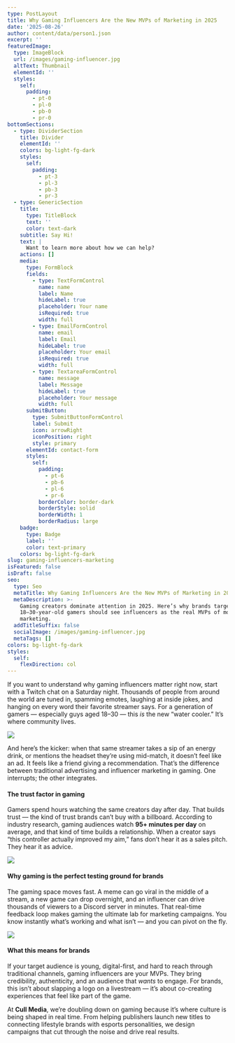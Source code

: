 ```yaml
---
type: PostLayout
title: Why Gaming Influencers Are the New MVPs of Marketing in 2025
date: '2025-08-26'
author: content/data/person1.json
excerpt: ''
featuredImage:
  type: ImageBlock
  url: /images/gaming-influencer.jpg
  altText: Thumbnail
  elementId: ''
  styles:
    self:
      padding:
        - pt-0
        - pl-0
        - pb-0
        - pr-0
bottomSections:
  - type: DividerSection
    title: Divider
    elementId: ''
    colors: bg-light-fg-dark
    styles:
      self:
        padding:
          - pt-3
          - pl-3
          - pb-3
          - pr-3
  - type: GenericSection
    title:
      type: TitleBlock
      text: ''
      color: text-dark
    subtitle: Say Hi!
    text: |
      Want to learn more about how we can help?
    actions: []
    media:
      type: FormBlock
      fields:
        - type: TextFormControl
          name: name
          label: Name
          hideLabel: true
          placeholder: Your name
          isRequired: true
          width: full
        - type: EmailFormControl
          name: email
          label: Email
          hideLabel: true
          placeholder: Your email
          isRequired: true
          width: full
        - type: TextareaFormControl
          name: message
          label: Message
          hideLabel: true
          placeholder: Your message
          width: full
      submitButton:
        type: SubmitButtonFormControl
        label: Submit
        icon: arrowRight
        iconPosition: right
        style: primary
      elementId: contact-form
      styles:
        self:
          padding:
            - pt-6
            - pb-6
            - pl-6
            - pr-6
          borderColor: border-dark
          borderStyle: solid
          borderWidth: 1
          borderRadius: large
    badge:
      type: Badge
      label: ''
      color: text-primary
    colors: bg-light-fg-dark
slug: gaming-influencers-marketing
isFeatured: false
isDraft: false
seo:
  type: Seo
  metaTitle: Why Gaming Influencers Are the New MVPs of Marketing in 2025 | Cull Media
  metaDescription: >-
    Gaming creators dominate attention in 2025. Here’s why brands targeting
    18–30-year-old gamers should see influencers as the real MVPs of modern
    marketing.
  addTitleSuffix: false
  socialImage: /images/gaming-influencer.jpg
  metaTags: []
colors: bg-light-fg-dark
styles:
  self:
    flexDirection: col
---
```

If you want to understand why gaming influencers matter right now, start with a Twitch chat on a Saturday night. Thousands of people from around the world are tuned in, spamming emotes, laughing at inside jokes, and hanging on every word their favorite streamer says. For a generation of gamers — especially guys aged 18–30 — this *is* the new “water cooler.” It’s where community lives.

![](http://localhost:8090/images/twitch-gaming.webp)


And here’s the kicker: when that same streamer takes a sip of an energy drink, or mentions the headset they’re using mid-match, it doesn’t feel like an ad. It feels like a friend giving a recommendation. That’s the difference between traditional advertising and influencer marketing in gaming. One interrupts; the other integrates.

#### The trust factor in gaming

Gamers spend hours watching the same creators day after day. That builds trust — the kind of trust brands can’t buy with a billboard. According to industry research, gaming audiences watch **95+ minutes per day** on average, and that kind of time builds a relationship. When a creator says “this controller actually improved my aim,” fans don’t hear it as a sales pitch. They hear it as advice.

![](http://localhost:8090/images/creator-trust.jpg)


#### Why gaming is the perfect testing ground for brands

The gaming space moves fast. A meme can go viral in the middle of a stream, a new game can drop overnight, and an influencer can drive thousands of viewers to a Discord server in minutes. That real-time feedback loop makes gaming the ultimate lab for marketing campaigns. You know instantly what’s working and what isn’t — and you can pivot on the fly.

![](http://localhost:8090/images/viewer-demographics.png)


#### What this means for brands

If your target audience is young, digital-first, and hard to reach through traditional channels, gaming influencers are your MVPs. They bring credibility, authenticity, and an audience that *wants* to engage. For brands, this isn’t about slapping a logo on a livestream — it’s about co-creating experiences that feel like part of the game.

At **Cull Media**, we’re doubling down on gaming because it’s where culture is being shaped in real time. From helping publishers launch new titles to connecting lifestyle brands with esports personalities, we design campaigns that cut through the noise and drive real results.
